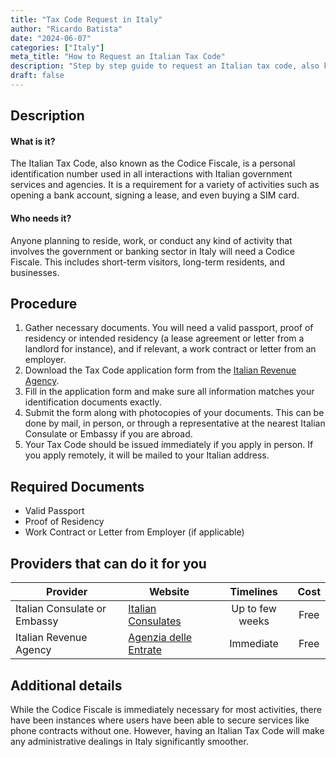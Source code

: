 ```yaml
---
title: "Tax Code Request in Italy"
author: "Ricardo Batista"
date: "2024-06-07"
categories: ["Italy"]
meta_title: "How to Request an Italian Tax Code"
description: "Step by step guide to request an Italian tax code, also known as Codice Fiscale"
draft: false
---
```


## Description
#### What is it?
The Italian Tax Code, also known as the Codice Fiscale, is a personal identification number used in all interactions with Italian government services and agencies. It is a requirement for a variety of activities such as opening a bank account, signing a lease, and even buying a SIM card.

#### Who needs it?
Anyone planning to reside, work, or conduct any kind of activity that involves the government or banking sector in Italy will need a Codice Fiscale. This includes short-term visitors, long-term residents, and businesses.

## Procedure

1. Gather necessary documents. You will need a valid passport, proof of residency or intended residency (a lease agreement or letter from a landlord for instance), and if relevant, a work contract or letter from an employer.
2. Download the Tax Code application form from the [Italian Revenue Agency](https://www.agenziaentrate.gov.it/portale/web/guest/schede/fiscale/codice-fiscale).
3. Fill in the application form and make sure all information matches your identification documents exactly. 
4. Submit the form along with photocopies of your documents. This can be done by mail, in person, or through a representative at the nearest Italian Consulate or Embassy if you are abroad. 
5. Your Tax Code should be issued immediately if you apply in person. If you apply remotely, it will be mailed to your Italian address.

## Required Documents
- Valid Passport
- Proof of Residency
- Work Contract or Letter from Employer (if applicable)

## Providers that can do it for you

| Provider   |          Website          |    Timelines    |       Cost     |
| -----------| ------------------------  | :-------------: | :------------: |
| Italian Consulate or Embassy | [Italian Consulates](https://www.esteri.it/mae/it/ministero/laretediplomatica/ambasciate/) | Up to few weeks | Free |
| Italian Revenue Agency | [Agenzia delle Entrate](https://www.agenziaentrate.gov.it/) | Immediate | Free |

## Additional details
While the Codice Fiscale is immediately necessary for most activities, there have been instances where users have been able to secure services like phone contracts without one. However, having an Italian Tax Code will make any administrative dealings in Italy significantly smoother.